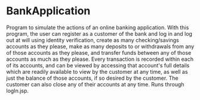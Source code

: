 # BankApplication
Program to simulate the actions of an online banking application.  With this program, the user can register as a customer of the bank and 
log in and log out at will using identity verification, create as many checking/savings accounts as they please, make as many deposits to or withdrawals from any of those  accounts as they please, and transfer funds between any of those accounts as much as they please.  Every transaction is recorded within each of its accounts, and can be viewed by accessing that account's full details which are readily available to view by the customer at any time, as well as just the balance of those accounts, if so desired by the customer.  The customer can also close any of their accounts at any time.  Runs through logIn.jsp.
